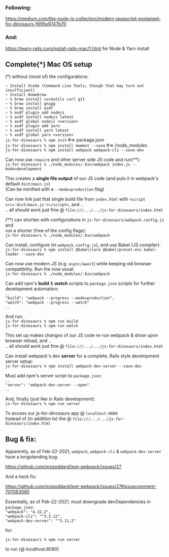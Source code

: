 ### Following:

https://medium.com/the-node-js-collection/modern-javascript-explained-for-dinosaurs-f695e9747b70

### And:

https://learn-rails.com/install-rails-mac/1.html for Node & Yarn install

## Complete(\*) Mac OS setup</br>
(\*) without (most of) the configurations:

`~ Install Xcode (Command Line Tools; though that may turn out insufficient)`</br>
`~ Install Homebrew`</br>
`~ % brew install coreutils curl git`</br>
`~ % brew install gnupg`</br>
`~ % brew install asdf`</br>
`~ % asdf plugin add nodejs`</br>
`~ % asdf install nodejs latest`</br>
`~ % asdf global nodejs <version>`</br>
`~ % asdf plugin add yarn`</br>
`~ % asdf install yarn latest`</br>
`~ % asdf global yarn <version>`</br>
`js-for-dinosaurs % npm init` #=> package.json</br>
`js-for-dinosaurs % npm install moment --save` #=> /node_modules</br>
`js-for-dinosaurs % npm install webpack webpack-cli --save-dev`</br>

Can now use `require` and other server side JS code and run(\**):</br>
`js-for-dinosaurs % ./node_modules/.bin/webpack index.js --mode=development`

This creates a **single file output** of our JS code (and puts it in webpack's
default `dist/main.js`)</br>
(Can be minified with a `--mode=production` flag)

Can now link just that single build file from `index.html` with
`<script src='dist/main.js'></script>`, and ..</br>
.. all should work just fine @ `file:///.../.../js-for-dinosaurs/index.html`

(\**) can shorten with configurations in `js-for-dinosaurs/webpack.config.js`
and</br>
run a shorter (free of the config flags):</br>
`js-for-dinosaurs % ./node_modules/.bin/webpack`

Can install, configure (in `webpack.config.js`), and use Babel (JS compiler):
</br>
`js-for-dinosaurs % npm install @babel/core @babel/preset-env babel-loader
--save-dev`

Can now use modern JS (e.g. `async/await`) while keeping old browser
compatibility. Run the now usual:</br>
`js-for-dinosaurs % ./node_modules/.bin/webpack`

Can add npm's **build** & **watch** scripts to `package.json` scripts for further
development automation:</br>
`..`</br>
`"build": "webpack --progress --mode=production",`</br>
`"watch": "webpack --progress --watch"`</br>
`..`</br>

And run:</br>
`js-for-dinosaurs % npm run build`</br>
`js-for-dinosaurs % npm run watch`

This set up makes changes of our JS code re-run webpack & show upon browser
reload, and ..</br>
.. all should work just fine @ `file:///.../.../js-for-dinosaurs/index.html`

Can install webpack's dev **server** for a complete, Rails style development
server setup:</br>
`js-for-dinosaurs % npm install webpack-dev-server --save-dev`

Must add npm's server script to `package.json`:</br>
`..`</br>
`"server": "webpack-dev-server --open"`</br>
`..`</br>

And, finally (just like in Rails development):</br>
`js-for-dinosaurs % npm run server`

To access our js-for-dinosaurs app @ `localhost:8080`</br>
Instead of (in addition to) the @ `file:///.../.../js-for-dinosaurs/index.html`

## Bug & fix:
Apparently, as of Feb-22-2021, `webpack`, `webpack-cli` &
`webpack-dev-server` have a longstanding bug:

https://github.com/mzgoddard/jest-webpack/issues/27

And a hack fix:

https://github.com/mzgoddard/jest-webpack/issues/27#issuecomment-707063085

Essentially, as of Feb-22-2021, must downgrade devDependencies in
`package.json`:</br>
`"webpack": "4.32.2",`</br>
`"webpack-cli": "^3.3.12",`</br>
`"webpack-dev-server": "^3.11.2"`</br>

for:

`js-for-dinosaurs % npm run server`

to run (@ localhost:8080)
